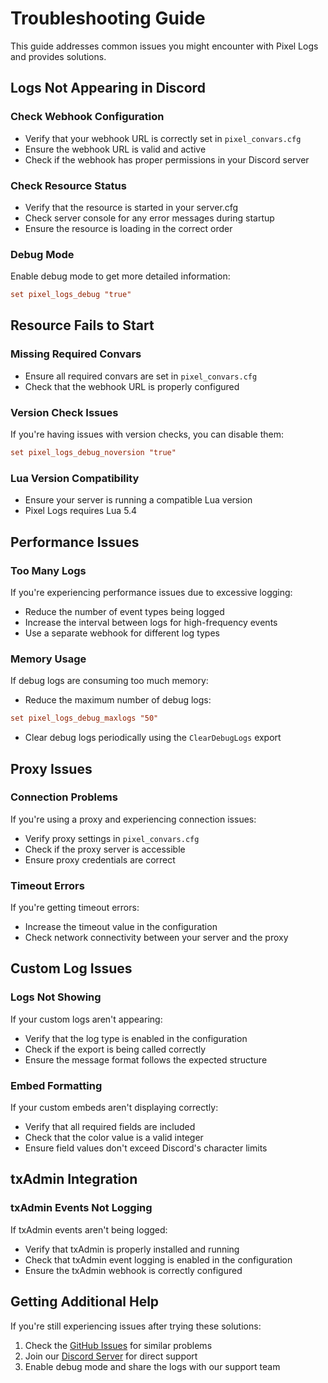 # Troubleshooting Guide

This guide addresses common issues you might encounter with Pixel Logs and provides solutions.

## Logs Not Appearing in Discord

### Check Webhook Configuration
- Verify that your webhook URL is correctly set in `pixel_convars.cfg`
- Ensure the webhook URL is valid and active
- Check if the webhook has proper permissions in your Discord server

### Check Resource Status
- Verify that the resource is started in your server.cfg
- Check server console for any error messages during startup
- Ensure the resource is loading in the correct order

### Debug Mode
Enable debug mode to get more detailed information:
```cfg
set pixel_logs_debug "true"
```

## Resource Fails to Start

### Missing Required Convars
- Ensure all required convars are set in `pixel_convars.cfg`
- Check that the webhook URL is properly configured

### Version Check Issues
If you're having issues with version checks, you can disable them:
```cfg
set pixel_logs_debug_noversion "true"
```

### Lua Version Compatibility
- Ensure your server is running a compatible Lua version
- Pixel Logs requires Lua 5.4

## Performance Issues

### Too Many Logs
If you're experiencing performance issues due to excessive logging:
- Reduce the number of event types being logged
- Increase the interval between logs for high-frequency events
- Use a separate webhook for different log types

### Memory Usage
If debug logs are consuming too much memory:
- Reduce the maximum number of debug logs:
```cfg
set pixel_logs_debug_maxlogs "50"
```
- Clear debug logs periodically using the `ClearDebugLogs` export

## Proxy Issues

### Connection Problems
If you're using a proxy and experiencing connection issues:
- Verify proxy settings in `pixel_convars.cfg`
- Check if the proxy server is accessible
- Ensure proxy credentials are correct

### Timeout Errors
If you're getting timeout errors:
- Increase the timeout value in the configuration
- Check network connectivity between your server and the proxy

## Custom Log Issues

### Logs Not Showing
If your custom logs aren't appearing:
- Verify that the log type is enabled in the configuration
- Check if the export is being called correctly
- Ensure the message format follows the expected structure

### Embed Formatting
If your custom embeds aren't displaying correctly:
- Verify that all required fields are included
- Check that the color value is a valid integer
- Ensure field values don't exceed Discord's character limits

## txAdmin Integration

### txAdmin Events Not Logging
If txAdmin events aren't being logged:
- Verify that txAdmin is properly installed and running
- Check that txAdmin event logging is enabled in the configuration
- Ensure the txAdmin webhook is correctly configured

## Getting Additional Help

If you're still experiencing issues after trying these solutions:

1. Check the [GitHub Issues](https://github.com/ByteBrushStudios/pixel_logs/issues) for similar problems
2. Join our [Discord Server](https://discord.gg/Vv2bdC44Ge) for direct support
3. Enable debug mode and share the logs with our support team